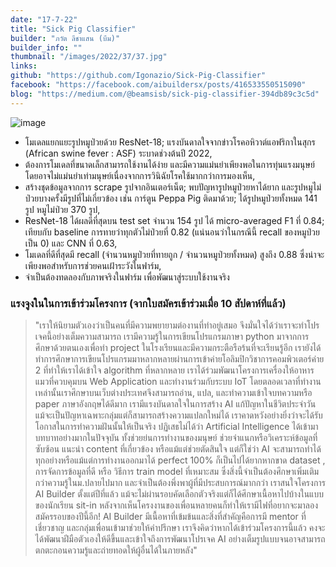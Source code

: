 ```yaml
---
date: "17-7-22"
title: "Sick Pig Classifier"
builder: "ภวัต ลีชาแสน (บีม)"
builder_info: ""
thumbnail: "/images/2022/37/37.jpg"
links:
github: "https://github.com/Igonazio/Sick-Pig-Classifier"
facebook: "https://facebook.com/aibuildersx/posts/416533550515090"
blog: "https://medium.com/@beamsisb/sick-pig-classifier-394db89c3c5d"
---
```


![image](/images/2022/37/37.jpg)

- โมเดลแยกแยะรูปหมูป่วยด้วย ResNet-18; แรงบันดาลใจจากข่าวโรคอหิวาต์แอฟริกาในสุกร (African swine fever : ASF) ระบาดช่วงต้นปี 2022,
- ต้องการโมเดลที่ขนาดเล็กสามารถใช้งานได้ง่าย และมีความแม่นยำเพียงพอในการทุ่นแรงมนุษย์ โดยอาจไม่แม่นยำเท่ามนุษย์เนื่องจากการวินิฉัยโรคใช้มากกว่าการมองเห็น,
- สร้างชุดข้อมูลจากการ scrape รูปจากอินเตอร์เน็ต; พบปัญหารูปหมูป่วยหาได้ยาก และรูปหมูไม่ป่วยบางครั้งมีรูปที่ไม่เกี่ยวข้อง เช่น การ์ตูน Peppa Pig ติดมาด้วย; ได้รูปหมูป่วยทั้งหมด 141 รูป หมูไม่ป่วย 370 รูป,
- ResNet-18 ได้ผลดีที่สุดบน test set จำนวน 154 รูป ได้ micro-averaged F1 ที่ 0.84; เทียบกับ baseline การทายว่าทุกตัวไม่ป่วยที่ 0.82 (แน่นอนว่าในกรณีนี้ recall ของหมูป่วยเป็น 0) และ CNN ที่ 0.63,
- โมเดลที่ดีที่สุดมี recall (จำนวนหมูป่วยที่ทายถูก / จำนวนหมูป่วยทั้งหมด) สูงถึง 0.88 ซึ่งน่าจะเพียงพอสำหรับการช่วยคนเฝ้าระวังในฟาร์ม,
- จำเป็นต้องทดลองกับภาพจริงในฟาร์ม เพื่อพัฒนาสู่ระบบใช้งานจริง

### แรงจูงในในการเข้าร่วมโครงการ (จากใบสมัครเข้าร่วมเมื่อ 10 สัปดาห์ที่แล้ว)

> "เราให้นิยามตัวเองว่าเป็นคนที่มีความพยายามต่องานที่ทำอยู่เสมอ จึงมั่นใจได้ว่าเราจะทำโปรเจคนี้อย่างเต็มความสามารถ เรามีความรู้ในการเขียนโปรแกรมภาษา python มาจากการศึกษาด้วยตนเองเพื่อทำ project ในโรงเรียนและมีความกระตือรือร้นที่จะเรียนรู้อีก เรายังได้ทำการศึกษาการเขียนโปรแกรมมาหลากหลายผ่านการเข้าค่ายโอลิมปิกวิชาการคอมพิวเตอร์ค่าย 2 ที่ทำให้เราได้เข้าใจ algorithm ที่หลากหลาย เราได้ร่วมพัฒนาโครงการเครื่องให้อาหารแมวที่ควบคุมบน Web Application และทำงานร่วมกับระบบ IoT โดยตลอดเวลาที่ทำงานเหล่านั้นเราศึกษาบนเว็บต่างประเทศจึงสามารถอ่าน, แปล, และทำความเข้าใจบทความหรือ paper ภาษาอังกฤษได้ดีมาก เรามีแรงบันดาลใจในการสร้าง AI แก้ปัญหาในชีวิตประจำวัน แม้จะเป็นปัญหาเฉพาะกลุ่มแต่ก็สามารถสร้างความแปลกใหม่ได้ เราคาดหวังอย่างยิ่งว่าจะได้รับโอกาสในการทำความฝันนั้นให้เป็นจริง  ปฏิเสธไม่ได้ว่า Artificial Intelligence ได้เข้ามาบทบาทอย่างมากในปัจจุบัน ทั้งช่วยย่นการทำงานของมนุษย์ ช่วยจำแนกหรือวิเคราะห์ข้อมูลที่ซับซ้อน แนะนำ content ที่เกี่ยวข้อง หรือแม้แต่ช่วยตัดสินใจ แต่ก็ใช่ว่า AI จะสามารถทำได้ทุกอย่างหรือแม้แต่การทำงานออกมาได้ perfect 100% ก็เป็นไปได้ยากหากขาด dataset , การจัดการข้อมูลที่ดี หรือ วิธีการ train model ที่เหมาะสม ซึ่งสิ่งนี้จำเป็นต้องศึกษาเพิ่มเติมกว่าความรู้ในม.ปลายไปมาก และจำเป็นต้องพึ่งพาผู้ที่มีประสบการณ์มากกว่า  เราสนใจโครงการ AI Builder ตั้งแต่ปีที่แล้ว แม้จะไม่ผ่านรอบคัดเลือกตัวจริงแต่ก็ได้ศึกษาเนื้อหาไปบ้างในแบบของนักเรียน sit-in หลังจากเห็นโครงงานของเพื่อนหลายคนก็ทำให้เรามีไฟที่อยากจะมาลองสมัครรอบของปีนี้อีก! AI Builder มีเนื้อหาที่เข้มข้นและสิ่งที่สำคัญคือการมี mentor ที่เชี่ยวชาญ และกลุ่มเพื่อนเข้ามาช่วยให้คำปรึกษา เราจึงคิดว่าหากได้เข้าร่วมโครงการนี้แล้ว คงจะได้พัฒนาฝีมือตัวเองให้ดีขึ้นและเข้าใจถึงการพัฒนาโปรเจค AI อย่างเต็มรูปแบบจนอาจสามารถตกตะกอนความรู้และถ่ายทอดให้ผู้อื่นได้ในภายหลัง"